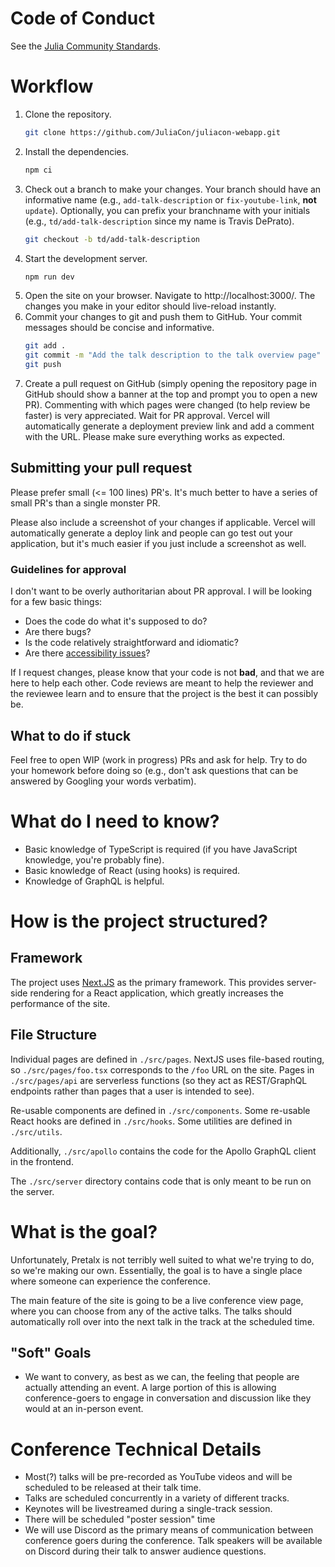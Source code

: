 # Code of Conduct

See the [Julia Community Standards](https://julialang.org/community/standards/).

# Workflow

1. Clone the repository.
   ```bash
   git clone https://github.com/JuliaCon/juliacon-webapp.git
   ```
1. Install the dependencies.
   ```bash
   npm ci
   ```
1. Check out a branch to make your changes.
   Your branch should have an informative name (e.g., `add-talk-description` or `fix-youtube-link`, **not** `update`).
   Optionally, you can prefix your branchname with your initials (e.g., `td/add-talk-description` since my name is Travis DePrato).
   ```bash
   git checkout -b td/add-talk-description
   ```
1. Start the development server.
   ```bash
   npm run dev
   ```
1. Open the site on your browser.
   Navigate to http://localhost:3000/.
   The changes you make in your editor should live-reload instantly.
1. Commit your changes to git and push them to GitHub.
   Your commit messages should be concise and informative.
   ```bash
   git add .
   git commit -m "Add the talk description to the talk overview page"
   git push
   ```
1. Create a pull request on GitHub (simply opening the repository page in GitHub should show a banner at the top and prompt you to open a new PR).
   Commenting with which pages were changed (to help review be faster) is very appreciated.
   Wait for PR approval.
   Vercel will automatically generate a deployment preview link and add a comment with the URL.
   Please make sure everything works as expected.

## Submitting your pull request

Please prefer small (<= 100 lines) PR's.
It's much better to have a series of small PR's than a single monster PR.

Please also include a screenshot of your changes if applicable.
Vercel will automatically generate a deploy link and people can go test out your application, but it's much easier if you just include a screenshot as well.

### Guidelines for approval

I don't want to be overly authoritarian about PR approval.
I will be looking for a few basic things:

- Does the code do what it's supposed to do?
- Are there bugs?
- Is the code relatively straightforward and idiomatic?
- Are there [accessibility issues](https://www.w3.org/WAI/fundamentals/accessibility-intro/)?

If I request changes, please know that your code is not **bad**, and that we are here to help each other.
Code reviews are meant to help the reviewer and the reviewee learn and to ensure that the project is the best it can possibly be.

## What to do if stuck

Feel free to open WIP (work in progress) PRs and ask for help.
Try to do your homework before doing so (e.g., don't ask questions that can be answered by Googling your words verbatim).

# What do I need to know?

- Basic knowledge of TypeScript is required (if you have JavaScript knowledge, you're probably fine).
- Basic knowledge of React (using hooks) is required.
- Knowledge of GraphQL is helpful.

# How is the project structured?

## Framework

The project uses [Next.JS](https://nextjs.org/) as the primary framework.
This provides server-side rendering for a React application, which greatly increases the performance of the site.

## File Structure

Individual pages are defined in `./src/pages`.
NextJS uses file-based routing, so `./src/pages/foo.tsx` corresponds to the `/foo` URL on the site.
Pages in `./src/pages/api` are serverless functions (so they act as REST/GraphQL endpoints rather than pages that a user is intended to see).

Re-usable components are defined in `./src/components`. Some re-usable React hooks are defined in `./src/hooks`. Some utilities are defined in `./src/utils`.

Additionally, `./src/apollo` contains the code for the Apollo GraphQL client in the frontend.

The `./src/server` directory contains code that is only meant to be run on the server.

# What is the goal?

Unfortunately, Pretalx is not terribly well suited to what we're trying to do, so we're making our own.
Essentially, the goal is to have a single place where someone can experience the conference.

The main feature of the site is going to be a live conference view page, where you can choose from any of the active talks.
The talks should automatically roll over into the next talk in the track at the scheduled time.

## "Soft" Goals

- We want to convery, as best as we can, the feeling that people are actually attending an event.
  A large portion of this is allowing conference-goers to engage in conversation and discussion like they would at an in-person event.

# Conference Technical Details

- Most(?) talks will be pre-recorded as YouTube videos and will be scheduled to be released at their talk time.
- Talks are scheduled concurrently in a variety of different tracks.
- Keynotes will be livestreamed during a single-track session.
- There will be scheduled "poster session" time
- We will use Discord as the primary means of communication between conference goers during the conference.
  Talk speakers will be available on Discord during their talk to answer audience questions.
